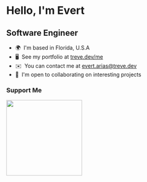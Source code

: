 Hello, I'm Evert
============================

Software Engineer
------------------

* 🌍  I'm based in Florida, U.S.A
* 🖥️  See my portfolio at [treve.dev/me](http://treve.dev/me)
* ✉️  You can contact me at [evert.arias@treve.dev](mailto:evert.arias@treve.dev)
* 🤝  I'm open to collaborating on interesting projects

### Support Me

<a href="https://www.buymeacoffee.com/earias"><img src="https://cdn.buymeacoffee.com/buttons/v2/default-yellow.png" width="200" /></a>
